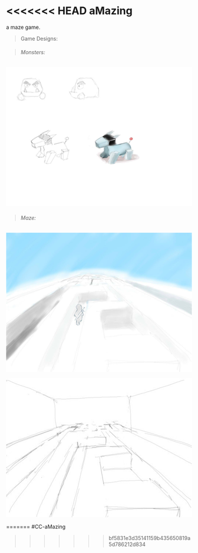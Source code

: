 <<<<<<< HEAD
aMazing
=======

a maze game.

> Game Designs:

> ###### Monsters:

![Alt text](/arts/moster.jpg?raw=true )

> ###### Maze:

![Alt text](/arts/maze.jpg?raw=true )


![Alt text](/arts/mazeLine.jpg?raw=true )

=======
#CC-aMazing
>>>>>>> bf5831e3d35141159b435650819a5d786212d834
